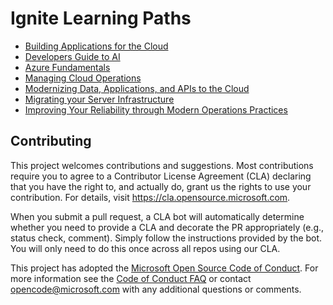 # Ignite Learning Paths

- [Building Applications for the Cloud](./apps)
- [Developers Guide to AI](./aiml)
- [Azure Fundamentals](./afun)
- [Managing Cloud Operations](./mco)
- [Modernizing Data, Applications, and APIs to the Cloud](./mod)
- [Migrating your Server Infrastructure](./msi)
- [Improving Your Reliability through Modern Operations Practices](./ops)

## Contributing

This project welcomes contributions and suggestions.  Most contributions require you to agree to a
Contributor License Agreement (CLA) declaring that you have the right to, and actually do, grant us
the rights to use your contribution. For details, visit https://cla.opensource.microsoft.com.

When you submit a pull request, a CLA bot will automatically determine whether you need to provide
a CLA and decorate the PR appropriately (e.g., status check, comment). Simply follow the instructions
provided by the bot. You will only need to do this once across all repos using our CLA.

This project has adopted the [Microsoft Open Source Code of Conduct](https://opensource.microsoft.com/codeofconduct/).
For more information see the [Code of Conduct FAQ](https://opensource.microsoft.com/codeofconduct/faq/) or
contact [opencode@microsoft.com](mailto:opencode@microsoft.com) with any additional questions or comments.
